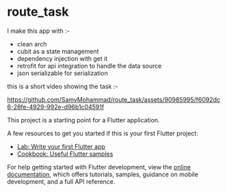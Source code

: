 # route_task
I make this app with :-
- clean arch
- cubit as a state management
- dependency injection with get it 
- retrofit for api integration to handle the data source
- json serializable for serialization 

this is a short video showing the task :-

https://github.com/SamyMohammad/route_task/assets/90985995/f6092dc6-28fe-4929-992e-d96b1c04591f


This project is a starting point for a Flutter application.

A few resources to get you started if this is your first Flutter project:

- [Lab: Write your first Flutter app](https://docs.flutter.dev/get-started/codelab)
- [Cookbook: Useful Flutter samples](https://docs.flutter.dev/cookbook)

For help getting started with Flutter development, view the
[online documentation](https://docs.flutter.dev/), which offers tutorials,
samples, guidance on mobile development, and a full API reference.
